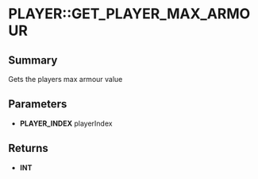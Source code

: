 # PLAYER::GET_PLAYER_MAX_ARMOUR

## Summary
Gets the players max armour value

## Parameters
* **PLAYER_INDEX** playerIndex

## Returns
* **INT**